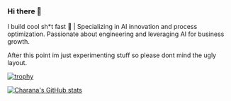 ### Hi there 👋
I build cool sh*t fast 🚀 | Specializing in AI innovation and process optimization. Passionate about engineering and leveraging AI for business growth.

After this point im just experimenting stuff so please dont mind the ugly layout.

[![trophy](https://github-profile-trophy.vercel.app/?username=Champkinz)](https://github.com/ryo-ma/github-profile-trophy)

[![Charana's GitHub stats](https://github-readme-stats.vercel.app/api?username=Champkinz)](https://github.com/anuraghazra/github-readme-stats)

<!--
**Champkinz/champkinz** is a ✨ _special_ ✨ repository because its `README.md` (this file) appears on your GitHub profile.

Here are some ideas to get you started:

- 🔭 I’m currently working on ...
- 🌱 I’m currently learning ...
- 👯 I’m looking to collaborate on ...
- 🤔 I’m looking for help with ...
- 💬 Ask me about ...
- 📫 How to reach me: ...
- 😄 Pronouns: ...
- ⚡ Fun fact: ...
-->
